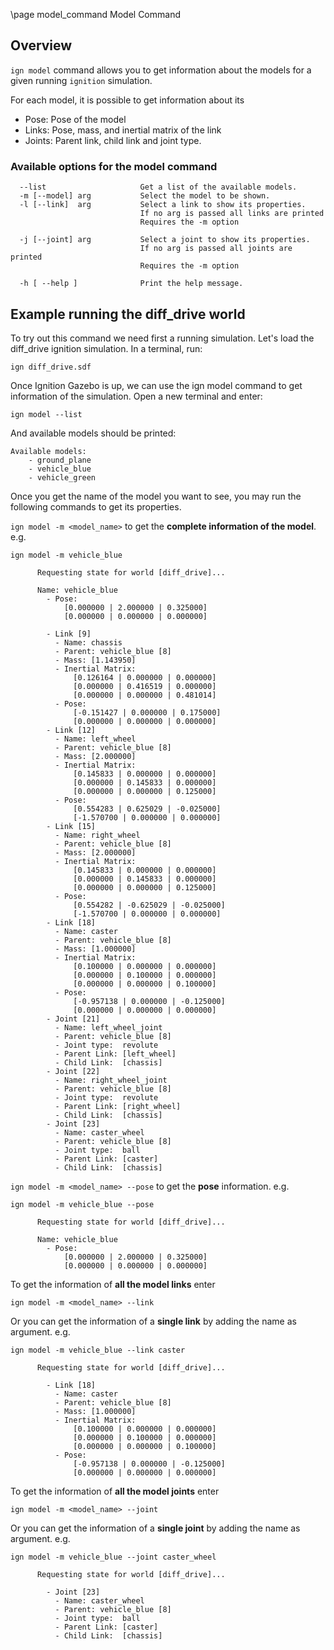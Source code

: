 \page model_command Model Command

## Overview
`ign model` command allows you to get information about the models for a given running `ignition` simulation.

For each model, it is possible to get information about its
 -  Pose: Pose of the model
 -  Links: Pose, mass, and inertial matrix of the link
 -  Joints: Parent link, child link and joint type.

### Available options for the model command

```
  --list                     Get a list of the available models.        
  -m [--model] arg           Select the model to be shown.              
  -l [--link]  arg           Select a link to show its properties.      
                             If no arg is passed all links are printed  
                             Requires the -m option                     
                                                                        
  -j [--joint] arg           Select a joint to show its properties.     
                             If no arg is passed all joints are printed 
                             Requires the -m option                     

  -h [ --help ]              Print the help message.
```


## Example running the diff_drive world

To try out this command we need first a running simulation. Let's load the diff_drive ignition simulation. In a terminal, run:

    ign diff_drive.sdf

Once Ignition Gazebo is up, we can use the ign model command to get information of the simulation.
Open a new terminal and enter:

    ign model --list

And available models should be printed:


    Available models:
        - ground_plane
        - vehicle_blue
        - vehicle_green

Once you get the name of the model you want to see, you may run the following commands to get its properties.

`ign model -m <model_name>` to get the **complete information of the model**. e.g. 

    ign model -m vehicle_blue

```
      Requesting state for world [diff_drive]...

      Name: vehicle_blue
        - Pose: 
            [0.000000 | 2.000000 | 0.325000]
            [0.000000 | 0.000000 | 0.000000]
      
        - Link [9]
          - Name: chassis
          - Parent: vehicle_blue [8]
          - Mass: [1.143950]
          - Inertial Matrix: 
              [0.126164 | 0.000000 | 0.000000]
              [0.000000 | 0.416519 | 0.000000]
              [0.000000 | 0.000000 | 0.481014]
          - Pose: 
              [-0.151427 | 0.000000 | 0.175000]
              [0.000000 | 0.000000 | 0.000000]
        - Link [12]
          - Name: left_wheel
          - Parent: vehicle_blue [8]
          - Mass: [2.000000]
          - Inertial Matrix: 
              [0.145833 | 0.000000 | 0.000000]
              [0.000000 | 0.145833 | 0.000000]
              [0.000000 | 0.000000 | 0.125000]
          - Pose: 
              [0.554283 | 0.625029 | -0.025000]
              [-1.570700 | 0.000000 | 0.000000]
        - Link [15]
          - Name: right_wheel
          - Parent: vehicle_blue [8]
          - Mass: [2.000000]
          - Inertial Matrix: 
              [0.145833 | 0.000000 | 0.000000]
              [0.000000 | 0.145833 | 0.000000]
              [0.000000 | 0.000000 | 0.125000]
          - Pose: 
              [0.554282 | -0.625029 | -0.025000]
              [-1.570700 | 0.000000 | 0.000000]
        - Link [18]
          - Name: caster
          - Parent: vehicle_blue [8]
          - Mass: [1.000000]
          - Inertial Matrix: 
              [0.100000 | 0.000000 | 0.000000]
              [0.000000 | 0.100000 | 0.000000]
              [0.000000 | 0.000000 | 0.100000]
          - Pose: 
              [-0.957138 | 0.000000 | -0.125000]
              [0.000000 | 0.000000 | 0.000000]
        - Joint [21]
          - Name: left_wheel_joint
          - Parent: vehicle_blue [8]
          - Joint type:  revolute
          - Parent Link: [left_wheel]
          - Child Link:  [chassis]
        - Joint [22]
          - Name: right_wheel_joint
          - Parent: vehicle_blue [8]
          - Joint type:  revolute
          - Parent Link: [right_wheel]
          - Child Link:  [chassis]
        - Joint [23]
          - Name: caster_wheel
          - Parent: vehicle_blue [8]
          - Joint type:  ball
          - Parent Link: [caster]
          - Child Link:  [chassis]
```


`ign model -m <model_name> --pose` to get the **pose** information. e.g. 

    ign model -m vehicle_blue --pose


```
      Requesting state for world [diff_drive]...

      Name: vehicle_blue
        - Pose: 
            [0.000000 | 2.000000 | 0.325000]
            [0.000000 | 0.000000 | 0.000000]
```


To get the information of **all the model links** enter 

    ign model -m <model_name> --link


Or you can get the information of a **single link** by adding the name as argument. e.g. 

    ign model -m vehicle_blue --link caster

```
      Requesting state for world [diff_drive]...

        - Link [18]
          - Name: caster
          - Parent: vehicle_blue [8]
          - Mass: [1.000000]
          - Inertial Matrix: 
              [0.100000 | 0.000000 | 0.000000]
              [0.000000 | 0.100000 | 0.000000]
              [0.000000 | 0.000000 | 0.100000]
          - Pose: 
              [-0.957138 | 0.000000 | -0.125000]
              [0.000000 | 0.000000 | 0.000000]
```


To get the information of **all the model joints** enter 

    ign model -m <model_name> --joint

Or you can get the information of a **single joint** by adding the name as argument. e.g. 

    ign model -m vehicle_blue --joint caster_wheel

```
      Requesting state for world [diff_drive]...
      
        - Joint [23]
          - Name: caster_wheel
          - Parent: vehicle_blue [8]
          - Joint type:  ball
          - Parent Link: [caster]
          - Child Link:  [chassis]
```
